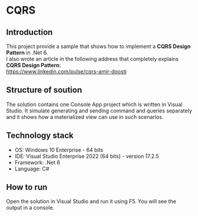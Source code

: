 # CQRS

## Introduction
This project provide a sample that shows how to implement a **CQRS Design Pattern** in .Net 6.  
I also wrote an article in the following address that completely explains **CQRS Design Pattern**:  
https://www.linkedin.com/pulse/cqrs-amir-doosti  

## Structure of soution
The solution contains one Console App project which is written in Visual Studio. It simulate generating and sending command and queries separately and it shows how a materialized view can use in such scenarios.

## Technology stack
- OS: Windows 10 Enterprise - 64 bits
- IDE: Visual Studio Enterprise 2022 (64 bits) - version 17.2.5
- Framework: .Net 6
- Language: C#

## How to run
Open the solution in Visual Studio and run it using F5. You will see the output in a console.

